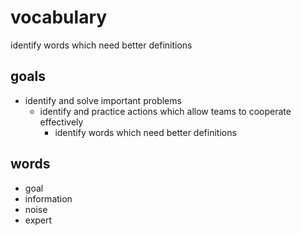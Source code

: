 # vocabulary
identify words which need better definitions

## goals

- identify and solve important problems
  - identify and practice actions which allow teams to cooperate effectively
    - identify words which need better definitions

## words

- goal
- information
- noise
- expert

